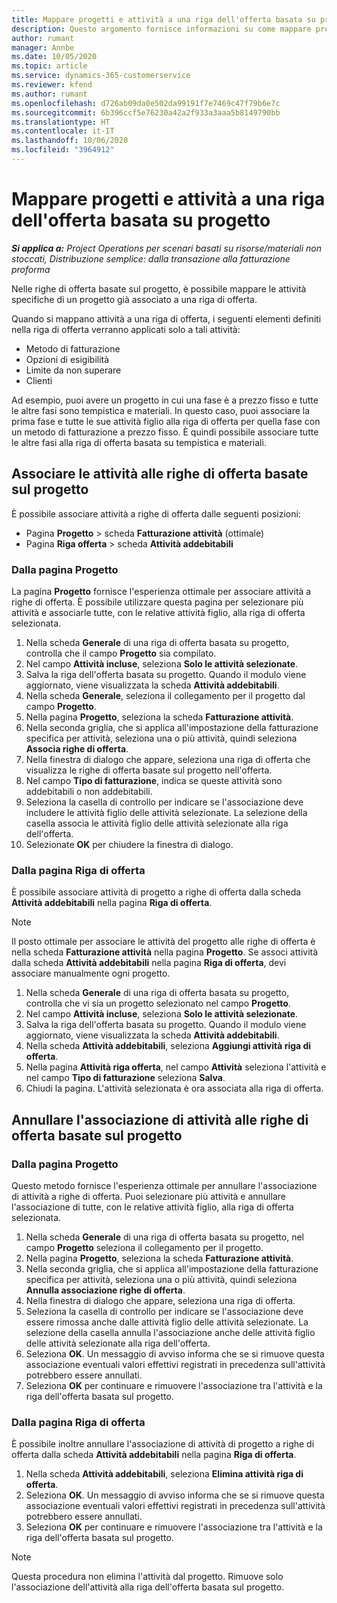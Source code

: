 ```yaml
---
title: Mappare progetti e attività a una riga dell'offerta basata su progetto
description: Questo argomento fornisce informazioni su come mappare progetti e attività a una riga di attività basata sul progetto.
author: rumant
manager: Annbe
ms.date: 10/05/2020
ms.topic: article
ms.service: dynamics-365-customerservice
ms.reviewer: kfend
ms.author: rumant
ms.openlocfilehash: d726ab09da0e502da99191f7e7469c47f79b6e7c
ms.sourcegitcommit: 6b396ccf5e76230a42a2f933a3aaa5b8149790bb
ms.translationtype: HT
ms.contentlocale: it-IT
ms.lasthandoff: 10/06/2020
ms.locfileid: "3964912"
---
```

# <a name="map-projects-and-tasks-to-a-project-based-quote-line"></a>Mappare progetti e attività a una riga dell'offerta basata su progetto

_**Si applica a:** Project Operations per scenari basati su risorse/materiali non stoccati, Distribuzione semplice: dalla transazione alla fatturazione proforma_

Nelle righe di offerta basate sul progetto, è possibile mappare le attività specifiche di un progetto già associato a una riga di offerta.

Quando si mappano attività a una riga di offerta, i seguenti elementi definiti nella riga di offerta verranno applicati solo a tali attività:

- Metodo di fatturazione
- Opzioni di esigibilità
- Limite da non superare
- Clienti

Ad esempio, puoi avere un progetto in cui una fase è a prezzo fisso e tutte le altre fasi sono tempistica e materiali. In questo caso, puoi associare la prima fase e tutte le sue attività figlio alla riga di offerta per quella fase con un metodo di fatturazione a prezzo fisso. È quindi possibile associare tutte le altre fasi alla riga di offerta basata su tempistica e materiali.

## <a name="associate-tasks-to-project-based-quote-lines"></a>Associare le attività alle righe di offerta basate sul progetto

È possibile associare attività a righe di offerta dalle seguenti posizioni:

- Pagina **Progetto** > scheda **Fatturazione attività** (ottimale)
- Pagina **Riga offerta** > scheda **Attività addebitabili** 

### <a name="from-the-project-page"></a>Dalla pagina Progetto

La pagina **Progetto** fornisce l'esperienza ottimale per associare attività a righe di offerta. È possibile utilizzare questa pagina per selezionare più attività e associarle tutte, con le relative attività figlio, alla riga di offerta selezionata.

1. Nella scheda **Generale** di una riga di offerta basata su progetto, controlla che il campo **Progetto** sia compilato.
2. Nel campo **Attività incluse**, seleziona **Solo le attività selezionate**.
3. Salva la riga dell'offerta basata su progetto. Quando il modulo viene aggiornato, viene visualizzata la scheda **Attività addebitabili**.
4. Nella scheda **Generale**, seleziona il collegamento per il progetto dal campo **Progetto**.
5. Nella pagina **Progetto**, seleziona la scheda **Fatturazione attività**.
6. Nella seconda griglia, che si applica all'impostazione della fatturazione specifica per attività, seleziona una o più attività, quindi seleziona **Associa righe di offerta**.
7. Nella finestra di dialogo che appare, seleziona una riga di offerta che visualizza le righe di offerta basate sul progetto nell'offerta.
8. Nel campo **Tipo di fatturazione**, indica se queste attività sono addebitabili o non addebitabili.
9. Seleziona la casella di controllo per indicare se l'associazione deve includere le attività figlio delle attività selezionate. La selezione della casella associa le attività figlio delle attività selezionate alla riga dell'offerta.
10. Selezionate **OK** per chiudere la finestra di dialogo.

### <a name="from-the-quote-line-page"></a>Dalla pagina Riga di offerta

È possibile associare attività di progetto a righe di offerta dalla scheda **Attività addebitabili** nella pagina **Riga di offerta**.

>[!NOTE]
>Il posto ottimale per associare le attività del progetto alle righe di offerta è nella scheda **Fatturazione attività** nella pagina **Progetto**. Se associ attività dalla scheda **Attività addebitabili** nella pagina **Riga di offerta**, devi associare manualmente ogni progetto.

1. Nella scheda **Generale** di una riga di offerta basata su progetto, controlla che vi sia un progetto selezionato nel campo **Progetto**.
2. Nel campo **Attività incluse**, seleziona **Solo le attività selezionate**.
3. Salva la riga dell'offerta basata su progetto. Quando il modulo viene aggiornato, viene visualizzata la scheda **Attività addebitabili**.
4. Nella scheda **Attività addebitabili**, seleziona **Aggiungi attività riga di offerta**.
5. Nella pagina **Attività riga offerta**, nel campo **Attività** seleziona l'attività e nel campo **Tipo di fatturazione** seleziona **Salva**. 
6. Chiudi la pagina. L'attività selezionata è ora associata alla riga di offerta.

## <a name="disassociate-tasks-from-projectbased-quote-lines"></a>Annullare l'associazione di attività alle righe di offerta basate sul progetto

### <a name="from-the-project-page"></a>Dalla pagina Progetto

Questo metodo fornisce l'esperienza ottimale per annullare l'associazione di attività a righe di offerta. Puoi selezionare più attività e annullare l'associazione di tutte, con le relative attività figlio, alla riga di offerta selezionata.

1. Nella scheda **Generale** di una riga di offerta basata su progetto, nel campo **Progetto** seleziona il collegamento per il progetto.
2. Nella pagina **Progetto**, seleziona la scheda **Fatturazione attività**.
3. Nella seconda griglia, che si applica all'impostazione della fatturazione specifica per attività, seleziona una o più attività, quindi seleziona **Annulla associazione righe di offerta**.
4. Nella finestra di dialogo che appare, seleziona una riga di offerta.
5. Seleziona la casella di controllo per indicare se l'associazione deve essere rimossa anche dalle attività figlio delle attività selezionate. La selezione della casella annulla l'associazione anche delle attività figlio delle attività selezionate alla riga dell'offerta.
6. Seleziona **OK**. Un messaggio di avviso informa che se si rimuove questa associazione eventuali valori effettivi registrati in precedenza sull'attività potrebbero essere annullati. 
7. Seleziona **OK** per continuare e rimuovere l'associazione tra l'attività e la riga dell'offerta basata sul progetto.

### <a name="from-the-quote-line-page"></a>Dalla pagina Riga di offerta

È possibile inoltre annullare l'associazione di attività di progetto a righe di offerta dalla scheda **Attività addebitabili** nella pagina **Riga di offerta**.

1. Nella scheda **Attività addebitabili**, seleziona **Elimina attività riga di offerta**.
2. Seleziona **OK**. Un messaggio di avviso informa che se si rimuove questa associazione eventuali valori effettivi registrati in precedenza sull'attività potrebbero essere annullati. 
3. Seleziona **OK** per continuare e rimuovere l'associazione tra l'attività e la riga dell'offerta basata sul progetto.

>[!NOTE]
> Questa procedura non elimina l'attività dal progetto. Rimuove solo l'associazione dell'attività alla riga dell'offerta basata sul progetto.
